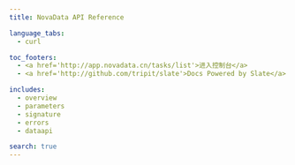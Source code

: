 ```yaml
---
title: NovaData API Reference

language_tabs:
  - curl

toc_footers:
  - <a href='http://app.novadata.cn/tasks/list'>进入控制台</a>
  - <a href='http://github.com/tripit/slate'>Docs Powered by Slate</a>

includes:
  - overview
  - parameters
  - signature
  - errors
  - dataapi

search: true
---
```

